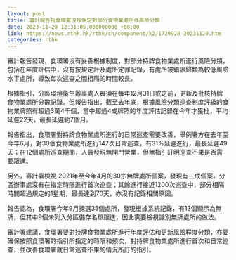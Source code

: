 ```yaml
---
layout: post
title: 審計報告指食環署沒按規定對部分食物業處所作風險分類
date: 2023-11-29 12:31:05.000000000 +08:00
link: https://news.rthk.hk/rthk/ch/component/k2/1729928-20231129.htm
categories: rthk
---
```


審計報告發現，食環署沒有妥善根據制度，對部分持牌食物業處所進行風險分類，包括在年度評估中，沒有按規定計及處所定罪記錄，有處所被錯誤歸類為較低風險水平處所，導致每次巡查之間相隔的時間較長。

根據指引，分區環境衞生辦事處人員須在每年12月31日或之前，更新及批核持牌食物業處所分數記錄。但報告指出，截至去年底，根據風險分類巡查制度評級的食物業牌照有超過3萬4千個，當中超過4成牌照的年度評估記錄在今年才獲批，平均延遲22天，最長延遲約7個月。

報告指出，食環署對持牌食物業處所進行的日常巡查需要改善，舉例署方在去年至今年6月，對30個食物業處所進行147次日常巡查，有31%延遲進行，最長延遲49天；在12個處所巡查期間，人員發現無開門營業，但無指引訂明巡查不果是否需要跟進。

另外，審計署檢視 2021年至今年4月的30宗無牌處所個案，發現有三成個案，分區辦事處沒有在指定時限進行首次巡查；其餘進行接近1200次巡查中，部分相隔時間超過規定的1星期，最長達到70天，亦沒有記錄相關原因。

報告認為，食環署今年9月揀選35個處所，發現根據系統記錄，有13個顯示為無牌，但其中9個未列入分區備存名單跟進，因此需要檢視識別無牌處所的做法。

審計署建議，食環署要對持牌食物業處所進行年度評估和更新風險程度分類，亦要確保按照食環署的指引所指定的時限和頻次，對持牌食物業處所進行首次和日常巡查，並改善食環署就日常巡查不果的情況所訂的指引。
